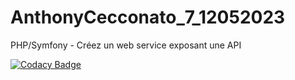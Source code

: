 # AnthonyCecconato_7_12052023
PHP/Symfony - Créez un web service exposant une API

[![Codacy Badge](https://app.codacy.com/project/badge/Grade/dd16d278a0ff4096a89a3b372279e0ec)](https://app.codacy.com/gh/acecconato/AnthonyCecconato_7_12052023/dashboard?utm_source=gh&utm_medium=referral&utm_content=&utm_campaign=Badge_grade)
